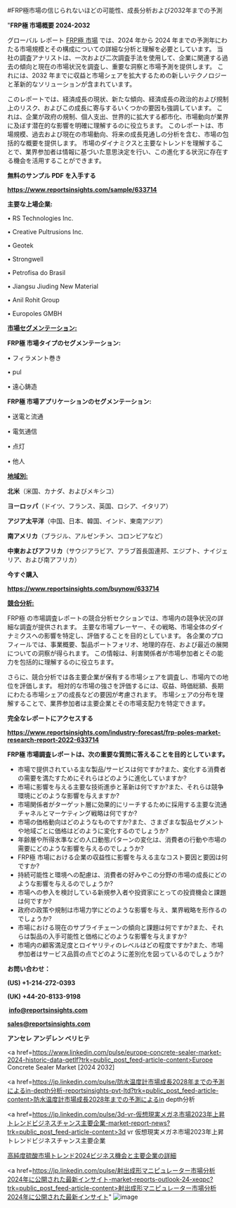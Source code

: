 #FRP極市場の信じられないほどの可能性、成長分析および2032年までの予測

"<strong>FRP極 市場概要 2024-2032</strong>

グローバル レポート <a href=https://www.reportsinsights.com/sample/633714>FRP極 市場</a> では、2024 年から 2024 年までの予測年にわたる市場規模とその構成についての詳細な分析と理解を必要としています。 当社の調査アナリストは、一次および二次調査手法を使用して、企業に関連する過去の傾向と現在の市場状況を調査し、重要な洞察と市場予測を提供します。 これには、2032 年までに収益と市場シェアを拡大​​するための新しいテクノロジーと革新的なソリューションが含まれています。

このレポートでは、経済成長の現状、新たな傾向、経済成長の政治的および規制上のリスク、およびこの成長に寄与するいくつかの要因も強調しています。 これは、企業が政府の規制、個人支出、世界的に拡大する都市化、市場動向が業界に及ぼす潜在的な影響を明確に理解するのに役立ちます。 このレポートは、市場規模、過去および現在の市場動向、将来の成長見通しの分析を含む、市場の包括的な概要を提供します。 市場のダイナミクスと主要なトレンドを理解することで、業界参加者は情報に基づいた意思決定を行い、この進化する状況に存在する機会を活用することができます。

<strong><b>無料のサンプル PDF を入手する</b></strong>

<a href=https://www.reportsinsights.com/sample/633714><strong><u>https://www.reportsinsights.com/sample/633714</u></strong></a>

<strong>主要な上場企業:</strong>

• RS Technologies Inc.

• Creative Pultrusions Inc.

• Geotek

• Strongwell

• Petrofisa do Brasil

• Jiangsu Jiuding New Material

• Anil Rohit Group

• Europoles GMBH

<strong><u>市場セグメンテーション</u></strong><strong><u>:</u></strong>

<strong>FRP極 市場タイプのセグメンテーション:</strong>

• フィラメント巻き

• pul

• 遠心鋳造

<strong>FRP極 市場アプリケーションのセグメンテーション:</strong>

• 送電と流通

• 電気通信

• 点灯

• 他人

<strong><u>地域別</u></strong><strong><u>:</u></strong>

<strong>北米</strong>（米国、カナダ、およびメキシコ）

<strong>ヨーロッパ</strong>（ドイツ、フランス、英国、ロシア、イタリア）

<strong>アジア太平洋</strong>（中国、日本、韓国、インド、東南アジア）

<strong>南アメリカ</strong>（ブラジル、アルゼンチン、コロンビアなど）

<strong>中東およびアフリカ</strong>（サウジアラビア、アラブ首長国連邦、エジプト、ナイジェリア、および南アフリカ）

<strong>今すぐ購入</strong>

<a href=https://www.reportsinsights.com/buynow/633714><strong><u>https://www.reportsinsights.com/buynow/633714</u></strong></a>

<strong><u>競合分析:</u></strong>

FRP極 の市場調査レポートの競合分析セクションでは、市場内の競争状況の詳細な調査が提供されます。 主要な市場プレーヤー、その戦略、市場全体のダイナミクスへの影響を特定し、評価することを目的としています。 各企業のプロフィールでは、事業概要、製品ポートフォリオ、地理的存在、および最近の展開についての洞察が得られます。 この情報は、利害関係者が市場参加者とその能力を包括的に理解するのに役立ちます。

さらに、競合分析では各主要企業が保有する市場シェアを調査し、市場内での地位を評価します。 相対的な市場の強さを評価するには、収益、時価総額、長期にわたる市場シェアの成長などの要因が考慮されます。 市場シェアの分布を理解することで、業界参加者は主要企業とその市場支配力を特定できます。

<strong>完全なレポートにアクセスする</strong>

<a href=https://www.reportsinsights.com/industry-forecast/frp-poles-market-research-report-2022-633714><strong><u><b>https://www.reportsinsights.com/industry-forecast/frp-poles-market-research-report-2022-633714</b></u></strong></a>

<strong><b>FRP極 市場調査レポートは、次の重要な質問に答えることを目的としています。</b></strong>
<ul>
  <li>市場で提供されている主な製品/サービスは何ですか?また、変化する消費者の需要を満たすためにそれらはどのように進化していますか?</li>
  <li>市場に影響を与える主要な技術進歩と革新は何ですか?また、それらは競争環境にどのような影響を与えますか?</li>
  <li>市場関係者がターゲット層に効果的にリーチするために採用する主要な流通チャネルとマーケティング戦略は何ですか?</li>
  <li>市場の価格動向はどのようなものですか?また、さまざまな製品セグメントや地域ごとに価格はどのように変化するのでしょうか?</li>
  <li>年齢層や所得水準などの人口動態パターンの変化は、消費者の行動や市場の需要にどのような影響を与えるのでしょうか?</li>
  <li>FRP極 市場における企業の収益性に影響を与える主なコスト要因と要因は何ですか?</li>
  <li>持続可能性と環境への配慮は、消費者の好みやこの分野の市場の成長にどのような影響を与えるのでしょうか?</li>
  <li>市場への参入を検討している新規参入者や投資家にとっての投資機会と課題は何ですか?</li>
  <li>政府の政策や規制は市場力学にどのような影響を与え、業界戦略を形作るのでしょうか?</li>
  <li>市場における現在のサプライチェーンの傾向と課題は何ですか?また、それらは製品の入手可能性と価格にどのような影響を与えますか?</li>
  <li>市場内の顧客満足度とロイヤリティのレベルはどの程度ですか?また、市場参加者はサービス品質の点でどのように差別化を図っているのでしょうか?</li>
</ul>
<strong>お問い合わせ：</strong>

<strong>(US) +1-214-272-0393</strong>

<strong>(UK) +44-20-8133-9198</strong>

<strong> </strong><a href=info@reportsinsights.com><strong><u>info@reportsinsights.com</u></strong></a>

<a href=sales@reportsinsights.com><strong><u>sales@reportsinsights.com</u></strong></a>

<strong>アンセレ アンデレン ベリヒテ</strong>

<a href=https://www.linkedin.com/pulse/europe-concrete-sealer-market-2024-historic-data-qetlf?trk=public_post_feed-article-content>Europe Concrete Sealer Market [2024 2032]</a>

<a href=https://jp.linkedin.com/pulse/防水温度計市場成長2028年までの予測によるin-depth分析-reportsinsights-pvt-ltd?trk=public_post_feed-article-content>防水温度計市場成長2028年までの予測によるin depth分析</a>

<a href=https://jp.linkedin.com/pulse/3d-vr-仮想現実メガネ市場2023年上昇トレンドビジネスチャンス主要企業-market-report-news?trk=public_post_feed-article-content>3d vr 仮想現実メガネ市場2023年上昇トレンドビジネスチャンス主要企業</a>

<a href=https://www.linkedin.com/pulse/高純度硫酸市場トレンド2024ビジネス機会と主要企業の詳細-reports-insights-expert-4xp6f/>高純度硫酸市場トレンド2024ビジネス機会と主要企業の詳細</a>

<a href=https://jp.linkedin.com/pulse/射出成形マニピュレーター市場分析2024年に公開された最新インサイト-market-reports-outlook-24-xeqpc?trk=public_post_feed-article-content>射出成形マニピュレーター市場分析2024年に公開された最新インサイト</a>"
![image](https://github.com/ahaan12367/RIMarket24/assets/158471582/181488aa-5663-45d9-8e65-7e450037eba9)
